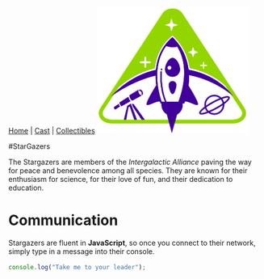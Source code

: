[Home](Readme.md) | [Cast](Cast.md) | [Collectibles](Collectibles.md)
<img src="images/logo_stargazers_bug.svg" alt="StarGazers Logo" style="width:300px;">

#StarGazers

The Stargazers are members of the _Intergalactic Alliance_ paving the way for peace and benevolence among all species. They are known for their enthusiasm for science, for their love of fun, and their dedication to education.

# Communication

Stargazers are fluent in **JavaScript**, so once you connect to their network, simply type in a message into their console.

```js
console.log("Take me to your leader");
```
